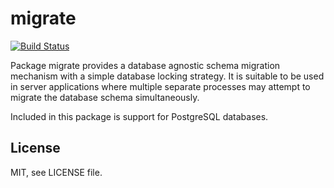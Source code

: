 # migrate

[![Build Status](https://travis-ci.org/jstemmer/migrate.svg?branch=master)](https://travis-ci.org/jstemmer/migrate)

Package migrate provides a database agnostic schema migration mechanism with a
simple database locking strategy. It is suitable to be used in server
applications where multiple separate processes may attempt to migrate the
database schema simultaneously.

Included in this package is support for PostgreSQL databases.

## License

MIT, see LICENSE file.
